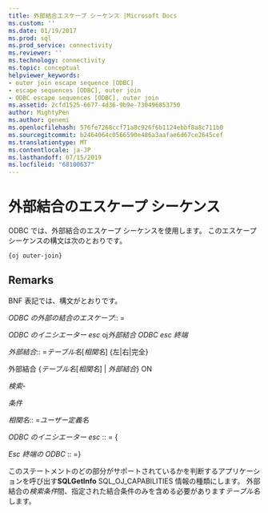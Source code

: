 ```yaml
---
title: 外部結合エスケープ シーケンス |Microsoft Docs
ms.custom: ''
ms.date: 01/19/2017
ms.prod: sql
ms.prod_service: connectivity
ms.reviewer: ''
ms.technology: connectivity
ms.topic: conceptual
helpviewer_keywords:
- outer join escape sequence [ODBC]
- escape sequences [ODBC], outer join
- ODBC escape sequences [ODBC], outer join
ms.assetid: 2cfd1525-6677-4d36-9b9e-730496853750
author: MightyPen
ms.author: genemi
ms.openlocfilehash: 576fe7268ccf71a8c926f6b1124ebbf8a8c711b0
ms.sourcegitcommit: b2464064c0566590e486a3aafae6d67ce2645cef
ms.translationtype: MT
ms.contentlocale: ja-JP
ms.lasthandoff: 07/15/2019
ms.locfileid: "68100637"
---
```

# <a name="outer-join-escape-sequence"></a>外部結合のエスケープ シーケンス
ODBC では、外部結合のエスケープ シーケンスを使用します。 このエスケープ シーケンスの構文は次のとおりです。  
  
```  
{oj outer-join}  
```  
  
## <a name="remarks"></a>Remarks  
 BNF 表記では、構文がとおりです。  
  
 *ODBC の外部の結合のエスケープ*:: =  
  
 *ODBC のイニシエーター esc* oj*外部結合 ODBC esc 終端*  
  
 *外部結合*:: =*テーブル名*[*相関名*] {左&#124;右&#124;完全}  
  
 外部結合 {*テーブル名*[*相関名*] &#124; *外部結合*} ON  
  
 *検索-*  
  
 *条件*  
  
 *相関名*:: =*ユーザー定義名*  
  
 *ODBC のイニシエーター esc* :: = {  
  
 *Esc 終端の ODBC* :: =}  
  
 このステートメントのどの部分がサポートされているかを判断するアプリケーションを呼び出す**SQLGetInfo** SQL_OJ_CAPABILITIES 情報の種類にします。 外部結合の*検索条件*間、指定された結合条件のみを含める必要があります*テーブル名*します。
